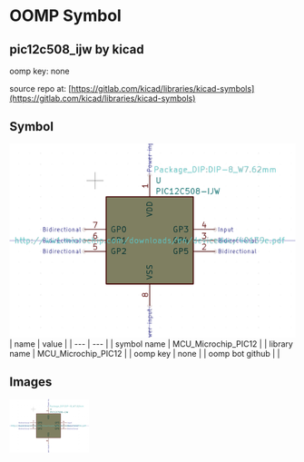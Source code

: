 # OOMP Symbol  
## pic12c508_ijw  by kicad  
  
oomp key: none  
  
source repo at: [https://gitlab.com/kicad/libraries/kicad-symbols](https://gitlab.com/kicad/libraries/kicad-symbols)  
## Symbol  
  
[![working.png](working_600.png)](working.png)  
| name | value | 
| --- | --- | 
| symbol name | MCU_Microchip_PIC12 | 
| library name | MCU_Microchip_PIC12 | 
| oomp key | none | 
| oomp bot github |  | 
## Images  
  
[![working.png](working_140.png)](working.png)  

